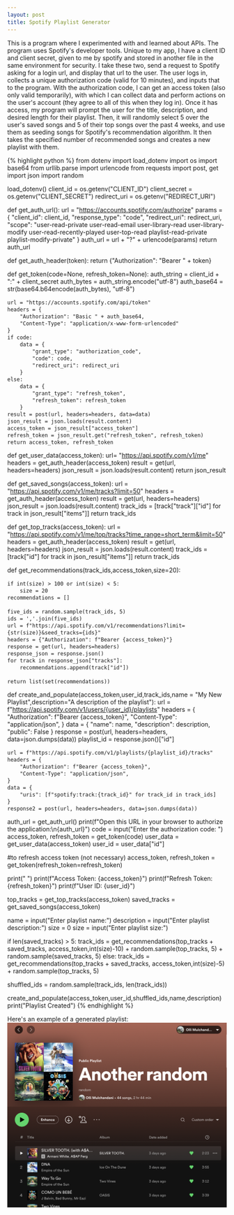 ```yaml
---
layout: post
title: Spotify Playlist Generator
---
```

This is a program where I experimented with and learned about APIs. The program uses Spotify's developer tools. Unique to my app, I have a client ID and client secret, given to me by spotify and stored in another file in the same environment for security. I take these two, send a request to Spotify asking for a login url, and display that url to the user. The user logs in, collects a unique authorization code (valid for 10 minutes), and inputs that to the program. With the authorization code, I can get an access token (also only valid temporarily), with which I can collect data and perform actions on the user's account (they agree to all of this when they log in). Once it has access, my program will prompt the user for the title, description, and desired length for their playlist. Then, it will randomly select 5 over the user's saved songs and 5 of their top songs over the past 4 weeks, and use them as seeding songs for Spotify's recommendation algorithm. It then takes the specified number of recommended songs and creates a new playlist with them.


{% highlight python %}
from dotenv import load_dotenv
import os
import base64
from urllib.parse import urlencode
from requests import post, get
import json
import random


load_dotenv()
client_id = os.getenv("CLIENT_ID")
client_secret = os.getenv("CLIENT_SECRET")
redirect_uri = os.getenv("REDIRECT_URI")

def get_auth_url():
    url = "https://accounts.spotify.com/authorize"
    params = {
        "client_id": client_id,
        "response_type": "code",
        "redirect_uri": redirect_uri,
        "scope": "user-read-private user-read-email user-library-read user-library-modify user-read-recently-played user-top-read playlist-read-private playlist-modify-private"
    }
    auth_url = url + "?" + urlencode(params)
    return auth_url

def get_auth_header(token):
    return {"Authorization": "Bearer " + token}

def get_token(code=None, refresh_token=None):
    auth_string = client_id + ":" + client_secret
    auth_bytes = auth_string.encode("utf-8")
    auth_base64 = str(base64.b64encode(auth_bytes), "utf-8")
    
    url = "https://accounts.spotify.com/api/token"
    headers = {
        "Authorization": "Basic " + auth_base64,
        "Content-Type": "application/x-www-form-urlencoded"
    }
    if code:
        data = {
            "grant_type": "authorization_code",
            "code": code,
            "redirect_uri": redirect_uri
        }
    else:
        data = {
            "grant_type": "refresh_token",
            "refresh_token": refresh_token
        }
    result = post(url, headers=headers, data=data)
    json_result = json.loads(result.content)
    access_token = json_result["access_token"]
    refresh_token = json_result.get("refresh_token", refresh_token)
    return access_token, refresh_token

def get_user_data(access_token):
    url= "https://api.spotify.com/v1/me"
    headers = get_auth_header(access_token)
    result = get(url, headers=headers)
    json_result = json.loads(result.content)
    return json_result

def get_saved_songs(access_token):
    url = "https://api.spotify.com/v1/me/tracks?limit=50"
    headers = get_auth_header(access_token)
    result = get(url, headers=headers)
    json_result = json.loads(result.content)
    track_ids = [track["track"]["id"] for track in json_result["items"]]
    return track_ids

def get_top_tracks(access_token):
    url = "https://api.spotify.com/v1/me/top/tracks?time_range=short_term&limit=50"
    headers = get_auth_header(access_token)
    result = get(url, headers=headers)
    json_result = json.loads(result.content)
    track_ids = [track["id"] for track in json_result["items"]]
    return track_ids

def get_recommendations(track_ids,access_token,size=20):
    
    if int(size) > 100 or int(size) < 5:
        size = 20
    recommendations = []
        
    five_ids = random.sample(track_ids, 5)
    ids = ','.join(five_ids)
    url = f"https://api.spotify.com/v1/recommendations?limit={str(size)}&seed_tracks={ids}"
    headers = {"Authorization": f"Bearer {access_token}"}
    response = get(url, headers=headers)
    response_json = response.json()
    for track in response_json["tracks"]:
        recommendations.append(track["id"])

    return list(set(recommendations))

def create_and_populate(access_token,user_id,track_ids,name = "My New Playlist",description="A description of the playlist"):
    url = f"https://api.spotify.com/v1/users/{user_id}/playlists"
    headers = {
        "Authorization": f"Bearer {access_token}",
        "Content-Type": "application/json",
    }
    data = {
        "name": name,
        "description": description,
        "public": False
    }
    response = post(url, headers=headers, data=json.dumps(data))
    playlist_id = response.json()["id"]

    url = f"https://api.spotify.com/v1/playlists/{playlist_id}/tracks"
    headers = {
        "Authorization": f"Bearer {access_token}",
        "Content-Type": "application/json",
    }
    data = {
        "uris": [f"spotify:track:{track_id}" for track_id in track_ids]
    }
    response2 = post(url, headers=headers, data=json.dumps(data))



auth_url = get_auth_url()
print(f"Open this URL in your browser to authorize the application:\n{auth_url}")
code = input("Enter the authorization code: ")
access_token, refresh_token = get_token(code)
user_data = get_user_data(access_token)
user_id = user_data["id"]

#to refresh access token (not necessary)
access_token, refresh_token = get_token(refresh_token=refresh_token)

print(" ")
print(f"Access Token: {access_token}")
print(f"Refresh Token: {refresh_token}")
print(f"User ID: {user_id}")

top_tracks = get_top_tracks(access_token)
saved_tracks = get_saved_songs(access_token)

name = input("Enter playlist name:")
description = input("Enter playlist description:")
size = 0
size = input("Enter playlist size:")

if len(saved_tracks) > 5:
    track_ids = get_recommendations(top_tracks + saved_tracks, access_token,int(size)-10) + random.sample(top_tracks, 5) + random.sample(saved_tracks, 5)
else:
    track_ids = get_recommendations(top_tracks + saved_tracks, access_token,int(size)-5) + random.sample(top_tracks, 5)

shuffled_ids = random.sample(track_ids, len(track_ids))

create_and_populate(access_token,user_id,shuffled_ids,name,description)
print("Playlist Created")
{% endhighlight %}

Here's an example of a generated playlist:
![Example playlist](/assets/images/examplePlaylist.png)